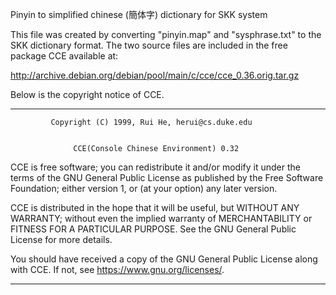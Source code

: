 Pinyin to simplified chinese (簡体字) dictionary for SKK system

This file was created by converting "pinyin.map" and
"sysphrase.txt" to the SKK dictionary format. The two source files are
included in the free package CCE available at:

http://archive.debian.org/debian/pool/main/c/cce/cce_0.36.orig.tar.gz

Below is the copyright notice of CCE.

-----------------------------------------------------------------------------
             Copyright (C) 1999, Rui He, herui@cs.duke.edu
 
 
                  CCE(Console Chinese Environment) 0.32
 
  CCE is free software; you can redistribute it and/or modify it under the
 terms of the GNU General Public License as published by the Free Software
 Foundation; either version 1, or (at your option) any later version.
 
 CCE is distributed in the hope that it will be useful, but WITHOUT ANY
 WARRANTY; without even the implied warranty of MERCHANTABILITY or FITNESS
 FOR A PARTICULAR PURPOSE.  See the GNU General Public License for more
 details.

 You should have received a copy of the GNU General Public License along with
 CCE.  If not, see <https://www.gnu.org/licenses/>.

-----------------------------------------------------------------------------
